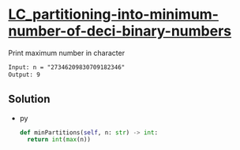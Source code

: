 # [LC_partitioning-into-minimum-number-of-deci-binary-numbers](https://leetcode.com/problems/partitioning-into-minimum-number-of-deci-binary-numbers)

Print maximum number in character

```txt
Input: n = "27346209830709182346"
Output: 9
```

## Solution

* py

  ```py
  def minPartitions(self, n: str) -> int:
    return int(max(n))
  ```
